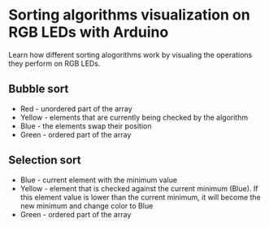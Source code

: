 # Sorting algorithms visualization on RGB LEDs with Arduino

Learn how different sorting alogorithms work by visualing the operations they perform on RGB LEDs.

## Bubble sort

- Red - unordered part of the array
- Yellow - elements that are currently being checked by the algorithm
- Blue - the elements swap their position
- Green - ordered part of the array

## Selection sort

- Blue - current element with the minimum value
- Yellow - element that is checked against the current minimum (Blue). If this element value is lower than the current minimum, it will become the new minimum and change color to Blue
- Green - ordered part of the array
